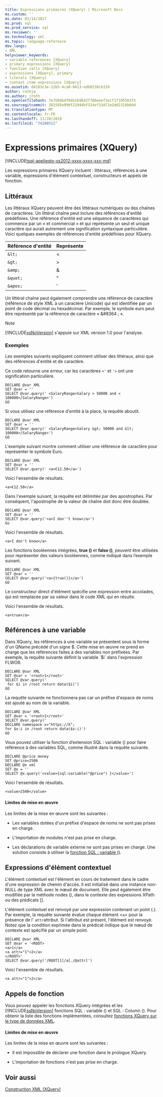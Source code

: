 ```yaml
---
title: Expressions primaires (XQuery) | Microsoft Docs
ms.custom: ''
ms.date: 03/14/2017
ms.prod: sql
ms.prod_service: sql
ms.reviewer: ''
ms.technology: xml
ms.topic: language-reference
dev_langs:
- XML
helpviewer_keywords:
- variable references [XQuery]
- primary expressions [XQuery]
- function calls [XQuery]
- expressions [XQuery], primary
- literals [XQuery]
- context item expressions [XQuery]
ms.assetid: d4183c3e-12b5-4ca0-8413-edb0230cb159
author: rothja
ms.author: jroth
ms.openlocfilehash: 7e3504b4f04b1b9842f786eeef3ecf1f105563f5
ms.sourcegitcommit: 381595e990f2294dbf324ef31071e2dd2318b8dd
ms.translationtype: MT
ms.contentlocale: fr-FR
ms.lasthandoff: 11/20/2019
ms.locfileid: "74200512"
---
```

# <a name="primary-expressions-xquery"></a>Expressions primaires (XQuery)
[!INCLUDE[tsql-appliesto-ss2012-xxxx-xxxx-xxx-md](../includes/tsql-appliesto-ss2012-xxxx-xxxx-xxx-md.md)]

  Les expressions primaires XQuery incluent : littéraux, références à une variable, expressions d'élément contextuel, constructeurs et appels de fonction.  
  
## <a name="literals"></a>Littéraux  
 Les littéraux XQuery peuvent être des littéraux numériques ou des chaînes de caractères. Un littéral chaîne peut inclure des références d'entité prédéfinies. Une référence d'entité est une séquence de caractères qui commence par un « et commercial » et qui représente un seul et unique caractère qui aurait autrement une signification syntaxique particulière. Voici quelques exemples de références d'entité prédéfinies pour XQuery.  
  
|Référence d'entité|Représente|  
|----------------------|----------------|  
|`&lt;`|\<|  
|`&gt;`|>|  
|`&amp;`|&|  
|`&quot;`|"|  
|`&apos;`|'|  
  
 Un littéral chaîne peut également comprendre une référence de caractère (référence de style XML à un caractère Unicode) qui est identifiée par un point de code décimal ou hexadécimal. Par exemple, le symbole euro peut être représenté par la référence de caractère « &\#8364 ; ».  
  
> [!NOTE]  
>  
  [!INCLUDE[ssNoVersion](../includes/ssnoversion-md.md)] s'appuie sur XML version 1.0 pour l'analyse.  
  
### <a name="examples"></a>Exemples  
 Les exemples suivants expliquent comment utiliser des littéraux, ainsi que des références d'entité et de caractère.  
  
 Ce code retourne une erreur, car les caractères `<'` et `'>` ont une signification particulière.  
  
```  
DECLARE @var XML  
SET @var = ''  
SELECT @var.query(' <SalaryRange>Salary > 50000 and < 100000</SalaryRange>')  
GO  
```  
  
 Si vous utilisez une référence d'entité à la place, la requête aboutit.  
  
```  
DECLARE @var XML  
SET @var = ''  
SELECT @var.query(' <SalaryRange>Salary &gt; 50000 and &lt; 100000</SalaryRange>')  
GO  
```  
  
 L'exemple suivant montre comment utiliser une référence de caractère pour représenter le symbole Euro.  
  
```  
DECLARE @var XML  
SET @var = ''  
SELECT @var.query(' <a>€12.50</a>')  
```  
  
 Voici l'ensemble de résultats.  
  
 `<a>€12.50</a>`  
  
 Dans l'exemple suivant, la requête est délimitée par des apostrophes. Par conséquent, l'apostrophe de la valeur de chaîne doit donc être doublée.  
  
```  
DECLARE @var XML  
SET @var = ''  
SELECT @var.query('<a>I don''t know</a>')  
Go  
```  
  
 Voici l'ensemble de résultats.  
  
 `<a>I don't know</a>`  
  
 Les fonctions booléennes intégrées, **true ()** et **false ()**, peuvent être utilisées pour représenter des valeurs booléennes, comme indiqué dans l’exemple suivant.  
  
```  
DECLARE @var XML  
SET @var = ''  
SELECT @var.query('<a>{true()}</a>')  
GO  
```  
  
 Le constructeur direct d'élément spécifie une expression entre accolades, qui est remplacée par sa valeur dans le code XML qui en résulte.  
  
 Voici l'ensemble de résultats.  
  
 `<a>true</a>`  
  
## <a name="variable-references"></a>Références à une variable  
 Dans XQuery, les références à une variable se présentent sous la forme d'un QName précédé d'un signe $. Cette mise en œuvre ne prend en charge que les références faites à des variables non préfixées. Par exemple, la requête suivante définit la variable `$i` dans l'expression FLWOR.  
  
```  
DECLARE @var XML  
SET @var = '<root>1</root>'  
SELECT @var.query('  
 for $i in /root return data($i)')  
GO  
```  
  
 La requête suivante ne fonctionnera pas car un préfixe d'espace de noms est ajouté au nom de la variable.  
  
```  
DECLARE @var XML  
SET @var = '<root>1</root>'  
SELECT @var.query('  
DECLARE namespace x="https://X";  
for $x:i in /root return data($x:i)')  
GO  
```  
  
 Vous pouvez utiliser la fonction d’extension SQL : variable () pour faire référence à des variables SQL, comme illustré dans la requête suivante.  
  
```  
DECLARE @price money  
SET @price=2500  
DECLARE @x xml  
SET @x = ''  
SELECT @x.query('<value>{sql:variable("@price") }</value>')  
```  
  
 Voici l'ensemble de résultats.  
  
 `<value>2500</value>`  
  
#### <a name="implementation-limitations"></a>Limites de mise en œuvre  
 Les limites de la mise en œuvre sont les suivantes :  
  
-   Les variables dotées d'un préfixe d'espace de noms ne sont pas prises en charge.  
  
-   L'importation de modules n'est pas prise en charge.  
  
-   Les déclarations de variable externe ne sont pas prises en charge. Une solution consiste à utiliser la [fonction SQL : variable ()](../xquery/xquery-extension-functions-sql-variable.md).  
  
## <a name="context-item-expressions"></a>Expressions d'élément contextuel  
 L'élément contextuel est l'élément en cours de traitement dans le cadre d'une expression de chemin d'accès. Il est initialisé dans une instance non-NULL de type XML avec le nœud de document. Elle peut également être modifiée par la méthode nodes (), dans le contexte des expressions XPath ou des prédicats [].  
  
 L'élément contextuel est renvoyé par une expression contenant un point (.). Par exemple, la requête suivante évalue chaque élément <`a`> pour la présence de l' `attr`attribut. Si l'attribut est présent, l'élément est renvoyé. Notez que la condition exprimée dans le prédicat indique que le nœud de contexte est spécifié par un simple point.  
  
```  
DECLARE @var XML  
SET @var = '<ROOT>  
<a>1</a>  
<a attr="1">2</a>  
</ROOT>'  
SELECT @var.query('/ROOT[1]/a[./@attr]')  
```  
  
 Voici l'ensemble de résultats.  
  
 `<a attr="1">2</a>`  
  
## <a name="function-calls"></a>Appels de fonction  
 Vous pouvez appeler les fonctions XQuery intégrées et les [!INCLUDE[ssNoVersion](../includes/ssnoversion-md.md)] fonctions SQL : variable () et SQL : Column (). Pour obtenir la liste des fonctions implémentées, consultez [fonctions XQuery sur le type de données XML](../xquery/xquery-functions-against-the-xml-data-type.md).  
  
#### <a name="implementation-limitations"></a>Limites de mise en œuvre  
 Les limites de la mise en œuvre sont les suivantes :  
  
-   Il est impossible de déclarer une fonction dans le prologue XQuery.  
  
-   L'importation de fonctions n'est pas prise en charge.  
  
## <a name="see-also"></a>Voir aussi  
 [Construction XML &#40;XQuery&#41;](../xquery/xml-construction-xquery.md)
 
